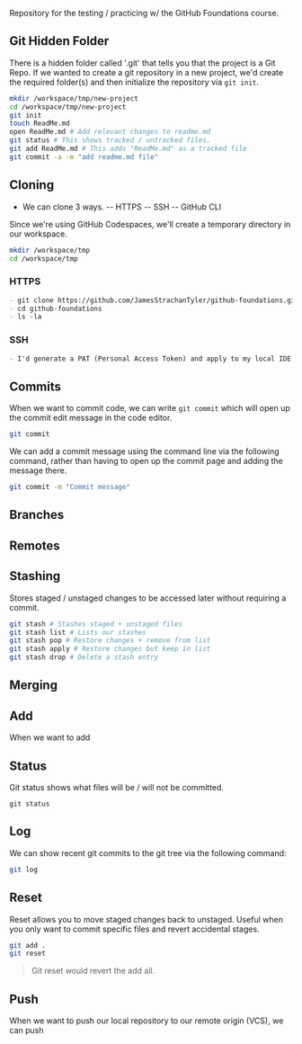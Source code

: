 Repository for the testing / practicing w/ the GitHub Foundations course.

## Git Hidden Folder

There is a hidden folder called '.git' that tells you that the project is a Git Repo. If we wanted to create a git repository in a new project, we'd create the required folder(s) and then initialize the repository via `git init`.

```sh
mkdir /workspace/tmp/new-project
cd /workspace/tmp/new-project
git init
touch ReadMe.md
open ReadMe.md # Add relevant changes to readme.md
git status # This shows tracked / untracked files.
git add ReadMe.md # This adds "ReadMe.md" as a tracked file
git commit -a -m "add readme.md file"
```

## Cloning

- We can clone 3 ways.
-- HTTPS
-- SSH
-- GitHub CLI

Since we're using GitHub Codespaces, we'll create a temporary directory in our workspace.

```sh
mkdir /workspace/tmp
cd /workspace/tmp
```

### HTTPS

```md
- git clone https://github.com/JamesStrachanTyler/github-foundations.git
- cd github-foundations
- ls -la
```

### SSH

```md
- I'd generate a PAT (Personal Access Token) and apply to my local IDE. I can then clone a git repo using: `git@github.com:JamesStrachanTyler/github-foundations.git`
```

## Commits

When we want to commit code, we can write `git commit` which will open up the commit edit message in the code editor.

```sh
git commit
```

We can add a commit message using the command line via the following command, rather than having to open up the commit page and adding the message there.

```sh
git commit -m "Commit message"
```

## Branches

## Remotes

## Stashing
Stores staged / unstaged changes to be accessed later without requiring a commit.
```sh
git stash # Stashes staged + unstaged files
git stash list # Lists our stashes
git stash pop # Restore changes + remove from list
git stash apply # Restore changes but keep in list
git stash drop # Delete a stash entry
```

## Merging

## Add
When we want to add 

## Status
Git status shows what files will be / will not be committed.
```
git status
```

## Log
We can show recent git commits to the git tree via the following command:
```sh
git log
```

## Reset

Reset allows you to move staged changes back to unstaged. Useful when you only want to commit specific files and revert accidental stages.

```sh
git add .
git reset
```
> Git reset would revert the add all.

## Push
When we want to push our local repository to our remote origin (VCS), we can push 